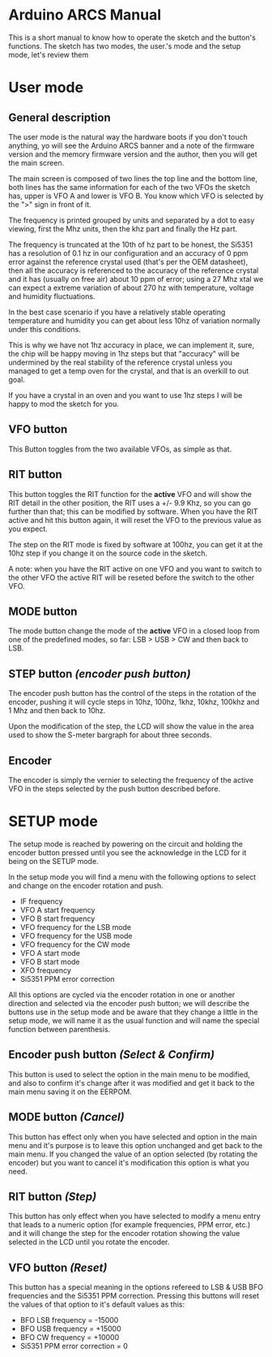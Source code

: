 Arduino ARCS Manual
=========================

This is a short manual to know how to operate the sketch and the button's functions. The sketch has two modes, the user.'s mode and the setup mode, let's review them

User mode
=========

General description
-------------------

The user mode is the natural way the hardware boots if you don't touch anything, yo will see the Arduino ARCS banner and a note of the firmware version and the memory firmware version and the author, then you will get the main screen.

The main screen is composed of two lines the top line and the bottom line, both lines has the same information for each of the two VFOs the sketch has, upper is VFO A and lower is VFO B. You know which VFO is selected by the ">" sign in front of it.

The frequency is printed grouped by units and separated by a dot to easy viewing, first the Mhz units, then the khz part and finally the Hz part.

The frequency is truncated at the 10th of hz part to be honest, the Si5351 has a resolution of 0.1 hz in our configuration and an accuracy of 0 ppm error against the reference crystal used (that's per the OEM datasheet), then all the accuracy is referenced to the accuracy of the reference crystal and it has (usually on free air) about 10 ppm of error; using a 27 Mhz xtal we can expect a extreme variation of about 270 hz with temperature, voltage and humidity fluctuations.

In the best case scenario if you have a relatively stable operating temperature and humidity you can get about less 10hz of variation normally under this conditions.

This is why we have not 1hz accuracy in place, we can implement it, sure, the chip will be happy moving in 1hz steps but that "accuracy" will be undermined by the real stability of the reference crystal unless you managed to get a temp oven for the crystal, and that is an overkill to out goal.

If you have a crystal in an oven and you want to use 1hz steps I will be happy to mod the sketch for you.


VFO button
----------

This Button toggles from the two available VFOs, as simple as that.

RIT button
----------

This button toggles the RIT function for the **active** VFO and will show the RIT detail in the other position, the RIT uses a +/- 9.9 Khz, so you can go further than that; this can be modified by software. When you have the RIT active and hit this button again, it will reset the VFO to the previous value as you expect.

The step on the RIT mode is fixed by software at 100hz, you can get it at the 10hz step if you change it on the source code in the sketch.

A note: when you have the RIT active on one VFO and you want to switch to the other VFO the active RIT will be reseted before the switch to the other VFO.

MODE button
-----------

The mode button change the mode of the **active** VFO in a closed loop from one of the predefined modes, so far: LSB > USB > CW and then back to LSB.

STEP button _(encoder push button)_
---------------------------------

The encoder push button has the control of the steps in the rotation of the encoder, pushing it will cycle steps in 10hz, 100hz, 1khz, 10khz, 100khz and 1 Mhz and then back to 10hz.

Upon the modification of the step, the LCD will show the value in the area used to show the S-meter bargraph for about three seconds.

Encoder
-------

The encoder is simply the vernier to selecting the frequency of the active VFO in the steps selected by the push button described before.


SETUP mode
==========

The setup mode is reached by powering on the circuit and holding the encoder button pressed until you see the acknowledge in the LCD for it being on the SETUP mode.

In the setup mode you will find a menu with the following options to select and change on the encoder rotation and push.

 * IF frequency
 * VFO A start frequency
 * VFO B start frequency
 * VFO frequency for the LSB mode
 * VFO frequency for the USB mode
 * VFO frequency for the CW mode
 * VFO A start mode
 * VFO B start mode
 * XFO frequency
 * Si5351 PPM error correction

All this options are cycled via the encoder rotation in one or another direction and selected via the encoder push button; we will describe the buttons use in the setup mode and be aware that they change a little in the setup mode, we will name it as the usual function and will name the special function between parenthesis.

Encoder push button _(Select & Confirm)_
-----------------------------------

This button is used to select the option in the main menu to be modified, and also to confirm it's change after it was modified and get it back to the main menu saving it on the EERPOM.

MODE button _(Cancel)_
--------------------

This button has effect only when you have selected and option in the main menu and it's purpose is to leave this option unchanged and get back to the main menu. If you changed the value of an option selected (by rotating the encoder) but you want to cancel it's modification this option is what you need.

RIT button _(Step)_
-----------------

This button has only effect when you have selected to modify a menu entry that leads to a numeric option (for example frequencies, PPM error, etc.) and it will change the step for the encoder rotation showing the value selected in the LCD until you rotate the encoder.

VFO button _(Reset)_
------------------

This button has a special meaning in the options refereed to LSB & USB BFO frequencies and the Si5351 PPM correction. Pressing this buttons will reset the values of that option to it's default values as this:

 * BFO LSB frequency = -15000
 * BFO USB frequency = +15000
 * BFO CW frequency = +10000
 * Si5351 PPM error correction = 0
